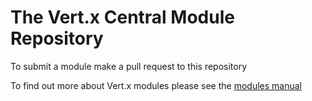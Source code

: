 # The Vert.x Central Module Repository

To submit a module make a pull request to this repository

To find out more about Vert.x modules please see the [modules manual](http://vertx.io/mods_manual.html)
